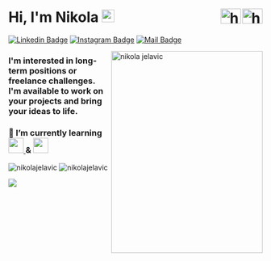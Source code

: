 <div>
<div>
    <h1 style="text-align: left;">
        Hi, I'm Nikola <img src="https://media.giphy.com/media/hvRJCLFzcasrR4ia7z/giphy.gif" width="25px">
        <a href="https://linkedin.com/in/https://www.linkedin.com/in/nikolajelavic/" target="blank">
            <img align="right" src="https://raw.githubusercontent.com/rahuldkjain/github-profile-readme-generator/master/src/images/icons/Social/linked-in-alt.svg" alt="https://www.linkedin.com/in/nikolajelavic/" height="30" width="40" display="inline" />
        </a>
        <a href="https://instagram.com/https://www.instagram.com/vojvodjanin/" target="blank">
            <img align="right" src="https://raw.githubusercontent.com/rahuldkjain/github-profile-readme-generator/master/src/images/icons/Social/instagram.svg" alt="https://www.instagram.com/vojvodjanin/" height="30" width="40" display="inline" />
        </a>
    </h1>
</div>

[![Linkedin Badge](https://img.shields.io/badge/-Nikola&nbsp;Jelavic-blue?style=flat&logo=Linkedin&logoColor=white&link=https://www.linkedin.com/in/nikolajelavic/)](https://www.linkedin.com/in/nikolajelavic/)
[![Instagram Badge](https://img.shields.io/badge/-vojvodjanin-darkviolet?style=flat&logo=Instagram&logoColor=white&link=https://www.linkedin.com/in/nikolajelavic/)](https://www.linkedin.com/in/nikolajelavic/)
[![Mail Badge](https://img.shields.io/badge/-jelavicnikola@gmail.com-c14438?style=flat&logo=Gmail&logoColor=white&link=mailto:jelavicnikola@gmail.com)](mailto:jelavicnikola@gmail.com)

<img src="https://res.cloudinary.com/dapwniqqn/image/upload/v1702237115/nikola_jelavic_xiclvw.jpg" alt="nikola jelavic" width="300" height="400" align="right" display="inline" >

<h3 >I'm interested in long-term positions or freelance challenges. <br> I'm available to work on your projects and bring your ideas to life.</h3>

<h3 >🌱 I’m currently learning 
  <a href="https://skillicons.dev">
    <img src="https://skillicons.dev/icons?i=ts" height="30" width="30" />
  </a> 
    & 
  <a href="https://skillicons.dev">
    <img src="https://skillicons.dev/icons?i=jest" height="30" width="30"  />
  </a>
</h3>

<img  src="https://github-readme-stats.vercel.app/api?username=nikolajelavic&show_icons=true&locale=en" alt="nikolajelavic" /> <img  src="https://github-readme-streak-stats.herokuapp.com/?user=nikolajelavic&" alt="nikolajelavic" />

<p >
  <a href="https://skillicons.dev">
    <img src="https://skillicons.dev/icons?i=github,vscode,html,css,bootstrap,tailwind,js,mongodb,express,nextjs,vite,react,redux,ts,jest" />
  </a>
</p>



<p></p>

</div>
